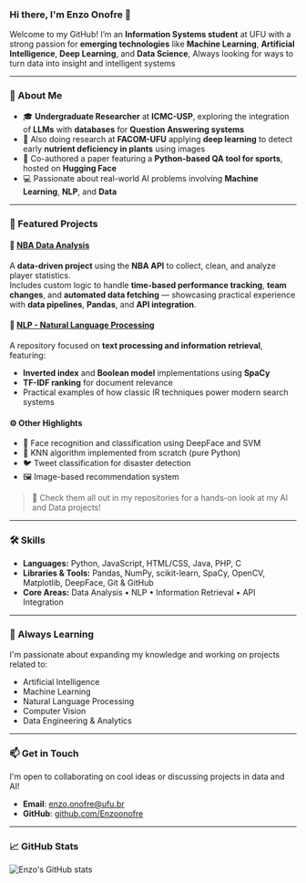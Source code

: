 ### Hi there, I'm Enzo Onofre 👋

Welcome to my GitHub! I’m an **Information Systems student** at UFU with a strong passion for **emerging technologies** like **Machine Learning**, **Artificial Intelligence**, **Deep Learning**, and **Data Science**, Always looking for ways to turn data into insight and intelligent systems

---

### 🌱 About Me

- 🎓 **Undergraduate Researcher** at **ICMC-USP**, exploring the integration of **LLMs** with **databases** for **Question Answering systems**
- 🔬 Also doing research at **FACOM-UFU** applying **deep learning** to detect early **nutrient deficiency in plants** using images
- 📄 Co-authored a paper featuring a **Python-based QA tool for sports**, hosted on **Hugging Face**
- 💻 Passionate about real-world AI problems involving **Machine Learning**, **NLP**, and **Data**

---

### 🧠 Featured Projects

#### 🏀 [NBA Data Analysis](https://github.com/Enzoonofre/NBA_data)
A **data-driven project** using the **NBA API** to collect, clean, and analyze player statistics.  
Includes custom logic to handle **time-based performance tracking**, **team changes**, and **automated data fetching** — showcasing practical experience with **data pipelines**, **Pandas**, and **API integration**.

#### 💬 [NLP - Natural Language Processing](https://github.com/Enzoonofre/NLP)
A repository focused on **text processing and information retrieval**, featuring:
- **Inverted index** and **Boolean model** implementations using **SpaCy**
- **TF-IDF ranking** for document relevance  
- Practical examples of how classic IR techniques power modern search systems  

#### ⚙️ Other Highlights
- 🤖 Face recognition and classification using DeepFace and SVM  
- 🧮 KNN algorithm implemented from scratch (pure Python)  
- 🐦 Tweet classification for disaster detection  
- 🖼️ Image-based recommendation system  

> 📌 Check them all out in my repositories for a hands-on look at my AI and Data projects!

---

### 🛠️ Skills

- **Languages:** Python, JavaScript, HTML/CSS, Java, PHP, C  
- **Libraries & Tools:** Pandas, NumPy, scikit-learn, SpaCy, OpenCV, Matplotlib, DeepFace, Git & GitHub  
- **Core Areas:** Data Analysis • NLP • Information Retrieval • API Integration

---

### 🚀 Always Learning

I'm passionate about expanding my knowledge and working on projects related to:
- Artificial Intelligence  
- Machine Learning  
- Natural Language Processing  
- Computer Vision  
- Data Engineering & Analytics 

---

### 📫 Get in Touch

I'm open to collaborating on cool ideas or discussing projects in data and AI!

- **Email**: [enzo.onofre@ufu.br](mailto:enzoo.onofre@ufu.br)  
- **GitHub**: [github.com/Enzoonofre](https://github.com/Enzoonofre)

---


### 📈 GitHub Stats

![Enzo's GitHub stats](https://github-readme-stats.anuragh.dev/api?username=Enzoonofre)




